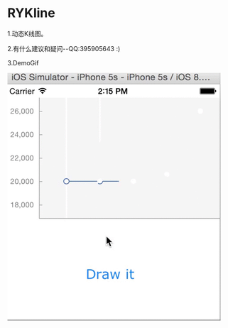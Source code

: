 RYKline
=======
1.动态K线图。

2.有什么建议和疑问--QQ:395905643 :)

3.DemoGif

![kline Dynamic Draw](https://github.com/Resory/Images/blob/master/KlineVideo.gif)
